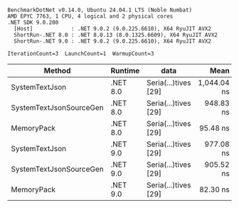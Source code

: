 ```

BenchmarkDotNet v0.14.0, Ubuntu 24.04.1 LTS (Noble Numbat)
AMD EPYC 7763, 1 CPU, 4 logical and 2 physical cores
.NET SDK 9.0.200
  [Host]            : .NET 9.0.2 (9.0.225.6610), X64 RyuJIT AVX2
  ShortRun-.NET 8.0 : .NET 8.0.13 (8.0.1325.6609), X64 RyuJIT AVX2
  ShortRun-.NET 9.0 : .NET 9.0.2 (9.0.225.6610), X64 RyuJIT AVX2

IterationCount=3  LaunchCount=1  WarmupCount=3  

```
| Method                  | Runtime  | data                 | Mean        | Error     | StdDev   | Min         | Max         | Gen0   | Allocated |
|------------------------ |--------- |--------------------- |------------:|----------:|---------:|------------:|------------:|-------:|----------:|
| SystemTextJson          | .NET 8.0 | Seria(...)tives [29] | 1,044.04 ns | 70.652 ns | 3.873 ns | 1,039.98 ns | 1,047.70 ns | 0.0267 |     464 B |
| SystemTextJsonSourceGen | .NET 8.0 | Seria(...)tives [29] |   948.83 ns |  3.434 ns | 0.188 ns |   948.62 ns |   948.97 ns | 0.0334 |     568 B |
| MemoryPack              | .NET 8.0 | Seria(...)tives [29] |    95.48 ns |  6.328 ns | 0.347 ns |    95.13 ns |    95.83 ns | 0.0072 |     120 B |
| SystemTextJson          | .NET 9.0 | Seria(...)tives [29] |   977.08 ns | 49.591 ns | 2.718 ns |   974.03 ns |   979.24 ns | 0.0267 |     464 B |
| SystemTextJsonSourceGen | .NET 9.0 | Seria(...)tives [29] |   905.52 ns | 46.388 ns | 2.543 ns |   903.43 ns |   908.35 ns | 0.0334 |     568 B |
| MemoryPack              | .NET 9.0 | Seria(...)tives [29] |    82.30 ns |  3.400 ns | 0.186 ns |    82.12 ns |    82.50 ns | 0.0072 |     120 B |
